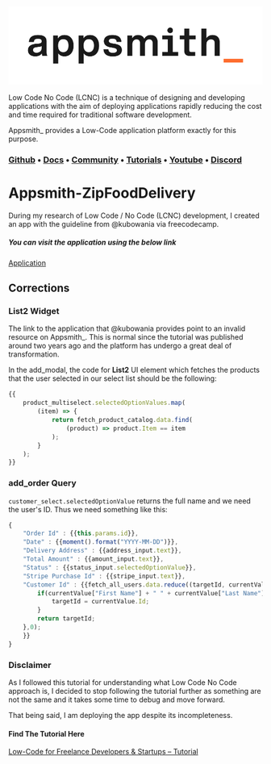 ![](https://raw.githubusercontent.com/appsmithorg/appsmith/release/static/appsmith_logo_primary.png)

Low Code No Code (LCNC) is a technique of designing and developing applications with the aim of deploying applications rapidly reducing the cost and time required for traditional software development.

Appsmith_ provides a Low-Code application platform exactly for this purpose.

### [Github](https://github.com/appsmithorg/appsmith) • [Docs](https://docs.appsmith.com/?utm_source=github&utm_medium=social&utm_content=appsmith_docs&utm_campaign=null&utm_term=appsmith_docs) • [Community](https://community.appsmith.com/) • [Tutorials](https://github.com/appsmithorg/appsmith/tree/update/readme#tutorials) • [Youtube](https://www.youtube.com/appsmith) • [Discord](https://discord.gg/rBTTVJp)


# Appsmith-ZipFoodDelivery
During my research of Low Code / No Code (LCNC) development, I created an app with the guideline from @kubowania via freecodecamp.

##### You can visit the application using the below link
[Application](https://app.appsmith.com/app/order-application/zip-food-delivery-664dc905d8dfb212590a1908)


## Corrections
### List2 Widget
The link to the application that @kubowania provides point to an invalid resource on Appsmith_.
This is normal since the tutorial was published around two years ago and the platform has undergo a great deal of transformation.

In the add_modal, the code for __List2__ UI element which fetches the products that the user selected in our select list should be the following:
```javascript
{{
    product_multiselect.selectedOptionValues.map(
        (item) => {
            return fetch_product_catalog.data.find(
                (product) => product.Item == item
            );
        }
    );
}}
```

### add_order Query
`customer_select.selectedOptionValue` returns the full name and we need the user's ID. Thus we need something like this:
```javascript
{
	"Order Id" : {{this.params.id}},
	"Date" : {{moment().format("YYYY-MM-DD")}},
	"Delivery Address" : {{address_input.text}},
	"Total Amount" : {{amount_input.text}},
	"Status" : {{status_input.selectedOptionValue}},
	"Stripe Purchase Id" : {{stripe_input.text}},
	"Customer Id" : {{fetch_all_users.data.reduce((targetId, currentValue) => {
		if(currentValue["First Name"] + " " + currentValue["Last Name"] === customer_select.selectedOptionValue){
			targetId = currentValue.Id;
		}
		return targetId;
	},0);
	}}
}
```

### Disclaimer
As I followed this tutorial for understanding what Low Code No Code approach is, I decided to stop following the tutorial further as something are not the same and it takes some time to debug and move forward.

That being said, I am deploying the app despite its incompleteness.

#### Find The Tutorial Here
[Low-Code for Freelance Developers & Startups – Tutorial](https://www.youtube.com/watch?v=hDzgO2FB_ms)
